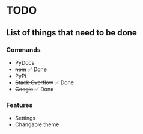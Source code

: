 # TODO
## List of things that need to be done

### Commands
- PyDocs
- ~~npm~~ ✅ Done
- PyPi
- ~~Stack Overflow~~ ✅ Done
- ~~Google~~ ✅ Done

### Features
- Settings
- Changable theme
